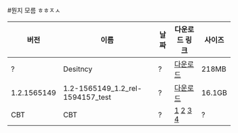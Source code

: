 #뭔지 모름 ㅎㅎㅈㅅ

| 버전 | 이름 | 날짜 | 다운로드 링크 | 사이즈 |
| --- | --- | --- | --- | --- |
| ? | Desitncy | ? | [다운로드](https://autopatchhk.yuanshen.com/client_app/destincy.zip) | 218MB |
| 1.2.1565149 | 1.2-1565149_1.2_rel-1594157_test | ? | [다운로드](https://autopatchcn.yuanshen.com/client_app/pc_release/1.2-1565149_1.2_rel-1594157_test.zip)| 16.1GB |
| CBT | CBT | ? | [1](https://anonfiles.com/T9PeIaz7ue/yuanshen.part1_rar) [2](https://anonfiles.com/L1P0I6zcu9/yuanshen.part2_rar) [3](https://anonfiles.com/F1PeI1zbue/yuanshen.part3_rar) [4](https://anonfiles.com/5asfHbz5uc/yuanshen.part4_rar) | ? |




